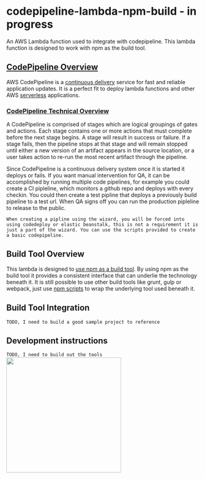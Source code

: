 # codepipeline-lambda-npm-build - in progress
An AWS Lambda function used to integrate with codepipeline. This lambda function is designed to work with npm as the build tool.

## [CodePipeline Overview](https://aws.amazon.com/codepipeline/)
AWS CodePipeline is a [continuous delivery](https://aws.amazon.com/devops/continuous-delivery/) service for fast and reliable application updates. It is a perfect fit to deploy lambda functions and other AWS [serverless](https://leanpub.com/serverless) applications. 

### [CodePipeline Technical Overview](http://docs.aws.amazon.com/codepipeline/latest/APIReference/Welcome.html)
A CodePipeline is comprised of stages which are logical groupings of gates and actions. Each stage contains one or more actions that must complete before the next stage begins. A stage will result in success or failure. If a stage fails, then the pipeline stops at that stage and will remain stopped until either a new version of an artifact appears in the source location, or a user takes action to re-run the most recent artifact through the pipeline.

Since CodePipeline is a continuous delivery system once it is started it deploys or fails. If you want manual intervention for QA, it can be accomplished by running multiple code pipelines, for example you could create a CI pipleline, which monitors a github repo and deploys with every checkin. You could then create a test pipline that deploys a previously build pipeline to a test url. When QA signs off you can run the production pipleline to release to the public. 

```When creating a pipline using the wizard, you will be forced into using codedeploy or elastic beanstalk, this is not a requirement it is just a part of the wizard. You can use the scripts provided to create a basic codepipeline.```

## Build Tool Overview
This lambda is designed to [use npm as a build tool](http://blog.keithcirkel.co.uk/how-to-use-npm-as-a-build-tool/). By using npm as the build tool it provides a consistent interface that can underlie the technology beneath it. It is still possible to use other build tools like grunt, gulp or webpack, just use [npm scripts](https://docs.npmjs.com/misc/scripts) to wrap the underlying tool used beneath it. 

## Build Tool Integration
```TODO, I need to build a good sample project to reference```

## Development instructions
```TODO, I need to build out the tools```
<img src="https://raw.githubusercontent.com/justengland/codepipeline-npm-build-lambda/master/docs/action.png" width="300">
